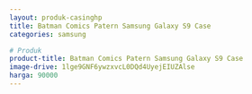 ```yaml
---
layout: produk-casinghp
title: Batman Comics Patern Samsung Galaxy S9 Case
categories: samsung

# Produk
product-title: Batman Comics Patern Samsung Galaxy S9 Case
image-drive: 1lge9GNF6ywzxvcL0DQd4UyejEIUZAlse
harga: 90000
---
```

